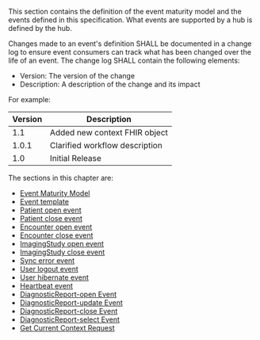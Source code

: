 <!-- ## Events -->

This section contains the definition of the event maturity model and the events defined in this specification. What events are supported by a hub is defined by the hub.

Changes made to an event's definition SHALL be documented in a change log to ensure event consumers can track what has been changed over the life of an event. The change log SHALL contain the following elements:

- Version: The version of the change
- Description: A description of the change and its impact

For example:

Version | Description
---- | ----
1.1 | Added new context FHIR object
1.0.1 | Clarified workflow description
1.0 | Initial Release

The sections in this chapter are:

* [Event Maturity Model](3-0-EventMaturityModel.html)
* [Event template](3-1-template.html)
* [Patient open event](3-2-patient-open.html)
* [Patient close event](3-3-patient-close.html)
* [Encounter open event](3-4-encounter-open.html)
* [Encounter close event](3-5-encounter-close.html)
* [ImagingStudy open event](3-6-imagingstudy-open.html)
* [ImagingStudy close event](3-7-imagingstudy-close.html)
* [Sync error event](3-8-syncerror.html)
* [User logout event](3-9-userlogout.html)
* [User hibernate event](3-10-userhibernate.html)
* [Heartbeat event](3-11-heartbeat.html)
* [DiagnosticReport-open Event](3-12-diagnosticreport-open.html)
* [DiagnosticReport-update Event](3-13-diagnosticreport-update.html)
* [DiagnosticReport-close Event](3-14-diagnosticreport-close.html)
* [DiagnosticReport-select Event](3-15-diagnosticreport-select.html)
* [Get Current Context Request](3-16-get-context.html)
